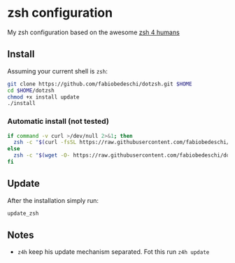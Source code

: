 # zsh configuration

My zsh configuration based on the awesome [zsh 4 humans](https://github.com/romkatv/zsh4humans)

## Install

Assuming your current shell is `zsh`:

```zsh
git clone https://github.com/fabiobedeschi/dotzsh.git $HOME
cd $HOME/dotzsh
chmod +x install update
./install
```

### Automatic install (not tested)

```zsh
if command -v curl >/dev/null 2>&1; then
  zsh -c "$(curl -fsSL https://raw.githubusercontent.com/fabiobedeschi/dotzsh/master/auto_install)"
else
  zsh -c "$(wget -O- https://raw.githubusercontent.com/fabiobedeschi/dotzsh/master/auto_install)"
fi
```

## Update

After the installation simply run:

```zsh
update_zsh
```

## Notes

- `z4h` keep his update mechanism separated. Fot this run `z4h update`
